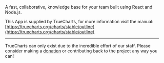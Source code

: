 A fast, collaborative, knowledge base for your team built using React and Node.js.

This App is supplied by TrueCharts, for more information visit the manual: [https://truecharts.org/charts/stable/outline](https://truecharts.org/charts/stable/outline)

---

TrueCharts can only exist due to the incredible effort of our staff.
Please consider making a [donation](https://truecharts.org/sponsor) or contributing back to the project any way you can!

